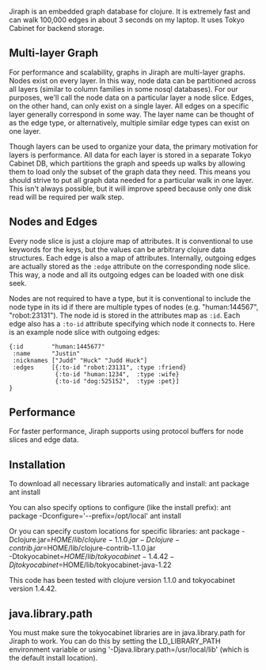 Jiraph is an embedded graph database for clojure. It is extremely fast and can walk
100,000 edges in about 3 seconds on my laptop. It uses Tokyo Cabinet for backend storage.

## Multi-layer Graph

For performance and scalability, graphs in Jiraph are multi-layer graphs. Nodes exist on
every layer. In this way, node data can be partitioned across all layers (similar to
column families in some nosql databases). For our purposes, we'll call the node data on a
particular layer a node slice. Edges, on the other hand, can only exist on a single
layer. All edges on a specific layer generally correspond in some way. The layer name can be
thought of as the edge type, or alternatively, multiple similar edge types can exist on
one layer.

Though layers can be used to organize your data, the primary motivation for layers is
performance. All data for each layer is stored in a separate Tokyo Cabinet DB, which
partitions the graph and speeds up walks by allowing them to load only the subset of the
graph data they need. This means you should strive to put all graph data needed for a
particular walk in one layer. This isn't always possible, but it will improve speed
because only one disk read will be required per walk step.

## Nodes and Edges

Every node slice is just a clojure map of attributes. It is conventional to use keywords
for the keys, but the values can be arbitrary clojure data structures. Each edge is also a
map of attributes. Internally, outgoing edges are actually stored as the `:edge` attribute
on the corresponding node slice. This way, a node and all its outgoing edges can be loaded
with one disk seek.

Nodes are not required to have a type, but it is conventional to include the node type in
its id if there are multiple types of nodes (e.g. "human:144567", "robot:23131"). The node
id is stored in the attributes map as `:id`.  Each edge also has a `:to-id` attribute
specifying which node it connects to. Here is an example node slice with outgoing edges:

    {:id        "human:1445677"
     :name      "Justin"
     :nicknames ["Judd" "Huck" "Judd Huck"]
     :edges     [{:to-id "robot:23131", :type :friend}
                 {:to-id "human:1234",  :type :wife}
                 {:to-id "dog:525152",  :type :pet}]
    }

## Performance

For faster performance, Jiraph supports using protocol buffers for node slices and edge data.

## Installation

To download all necessary libraries automatically and install:
    ant package
    ant install

You can also specify options to configure (like the install prefix):
    ant package -Dconfigure='--prefix=/opt/local'
    ant install

Or you can specify custom locations for specific libraries:
    ant package -Dclojure.jar=$HOME/lib/clojure-1.1.0.jar -Dclojure-contrib.jar=$HOME/lib/clojure-contrib-1.1.0.jar \
                -Dtokyocabinet=$HOME/lib/tokyocabinet-1.4.42 -Djtokyocabinet=$HOME/lib/tokyocabinet-java-1.22

This code has been tested with clojure version 1.1.0 and tokyocabinet version 1.4.42.

## java.library.path

You must make sure the tokyocabinet libraries are in java.library.path for Jiraph to
work. You can do this by setting the LD_LIBRARY_PATH environment variable or using
'-Djava.library.path=/usr/local/lib' (which is the default install location).
